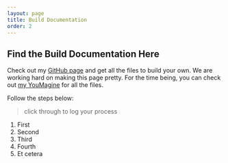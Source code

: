 ```yaml
---
layout: page
title: Build Documentation
order: 2
---
```

## Find the Build Documentation Here
Check out my [GitHub page](https://github.com/Dymensional) and get all the files to build your own. We are working hard on making this page pretty. For the time being, you can check out [my YouMagine](https://www.youmagine.com/users/dymensional) for all the files. 

Follow the steps below:
>click through to log your process

1. First
2. Second
3. Third
4. Fourth
5. Et cetera
